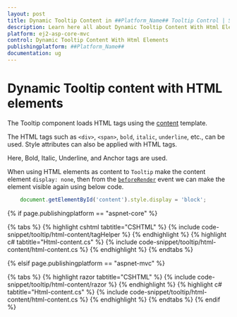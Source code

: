 ```yaml
---
layout: post
title: Dynamic Tooltip Content in ##Platform_Name## Tooltip Control | Syncfusion
description: Learn here all about Dynamic Tooltip Content With Html Elements in Syncfusion ##Platform_Name## Tooltip component of syncfusion and more.
platform: ej2-asp-core-mvc
control: Dynamic Tooltip Content With Html Elements
publishingplatform: ##Platform_Name##
documentation: ug
---
```


# Dynamic Tooltip content with HTML elements

The Tooltip component loads HTML tags using the [content](https://ej2.syncfusion.com/documentation/tooltip/content.html?lang=typescript) template.

The HTML tags such as `<div>`, `<span>`, `bold`, `italic`, `underline`, etc., can be used. Style attributes can also be applied with HTML tags.

Here, Bold, Italic, Underline, and Anchor tags are used.

When using HTML elements as content to `Tooltip` make the content element `display: none`, then from the [`beforeRender`](https://ej2.syncfusion.com/documentation/tooltip/api-tooltip.html?lang=typescript#beforerender) event we can make the element visible again using below code.

```typescript
    document.getElementById('content').style.display = 'block';
```

{% if page.publishingplatform == "aspnet-core" %}

{% tabs %}
{% highlight cshtml tabtitle="CSHTML" %}
{% include code-snippet/tooltip/html-content/tagHelper %}
{% endhighlight %}
{% highlight c# tabtitle="Html-content.cs" %}
{% include code-snippet/tooltip/html-content/html-content.cs %}
{% endhighlight %}
{% endtabs %}

{% elsif page.publishingplatform == "aspnet-mvc" %}

{% tabs %}
{% highlight razor tabtitle="CSHTML" %}
{% include code-snippet/tooltip/html-content/razor %}
{% endhighlight %}
{% highlight c# tabtitle="Html-content.cs" %}
{% include code-snippet/tooltip/html-content/html-content.cs %}
{% endhighlight %}
{% endtabs %}
{% endif %}


